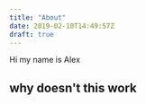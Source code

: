 ```yaml
---
title: "About"
date: 2019-02-10T14:49:57Z
draft: true
---
```


Hi my name is Alex
## why doesn't this work

